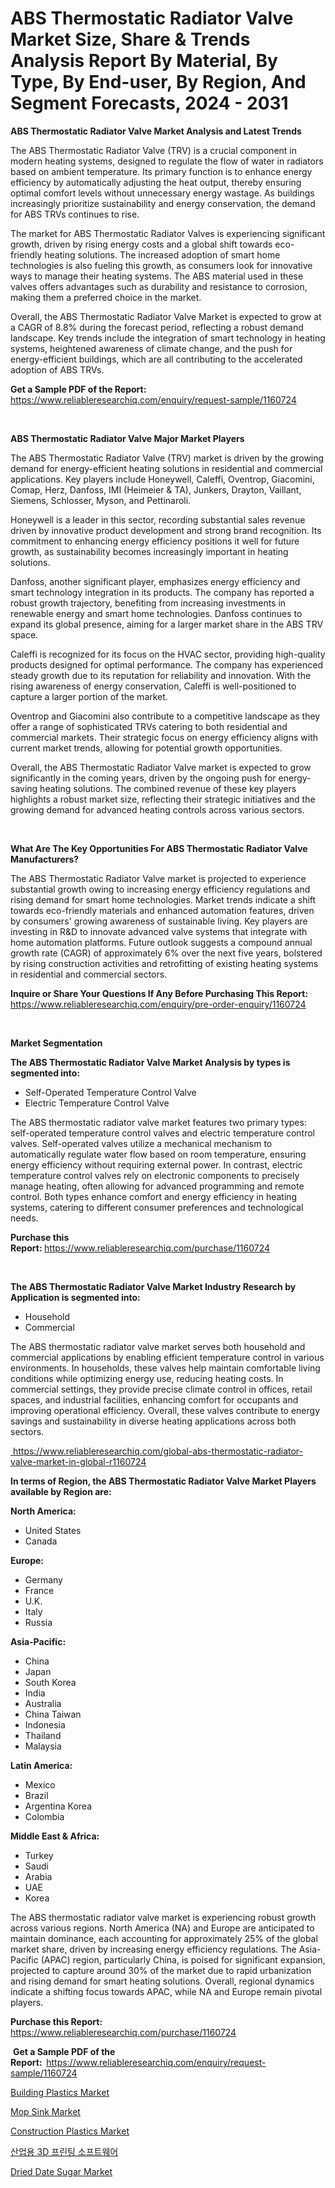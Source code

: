 <p><h1>ABS Thermostatic Radiator Valve Market Size, Share & Trends Analysis Report By Material, By Type, By End-user, By Region, And Segment Forecasts, 2024 - 2031</h1></p><p><strong>ABS Thermostatic Radiator Valve Market Analysis and Latest Trends</strong></p>
<p><p>The ABS Thermostatic Radiator Valve (TRV) is a crucial component in modern heating systems, designed to regulate the flow of water in radiators based on ambient temperature. Its primary function is to enhance energy efficiency by automatically adjusting the heat output, thereby ensuring optimal comfort levels without unnecessary energy wastage. As buildings increasingly prioritize sustainability and energy conservation, the demand for ABS TRVs continues to rise.</p><p>The market for ABS Thermostatic Radiator Valves is experiencing significant growth, driven by rising energy costs and a global shift towards eco-friendly heating solutions. The increased adoption of smart home technologies is also fueling this growth, as consumers look for innovative ways to manage their heating systems. The ABS material used in these valves offers advantages such as durability and resistance to corrosion, making them a preferred choice in the market.</p><p>Overall, the ABS Thermostatic Radiator Valve Market is expected to grow at a CAGR of 8.8% during the forecast period, reflecting a robust demand landscape. Key trends include the integration of smart technology in heating systems, heightened awareness of climate change, and the push for energy-efficient buildings, which are all contributing to the accelerated adoption of ABS TRVs.</p></p>
<p><strong>Get a Sample PDF of the Report:&nbsp;</strong> <a href="https://www.reliableresearchiq.com/enquiry/request-sample/1160724">https://www.reliableresearchiq.com/enquiry/request-sample/1160724</a></p>
<p>&nbsp;</p>
<p><strong>ABS Thermostatic Radiator Valve Major Market Players</strong></p>
<p><p>The ABS Thermostatic Radiator Valve (TRV) market is driven by the growing demand for energy-efficient heating solutions in residential and commercial applications. Key players include Honeywell, Caleffi, Oventrop, Giacomini, Comap, Herz, Danfoss, IMI (Heimeier & TA), Junkers, Drayton, Vaillant, Siemens, Schlosser, Myson, and Pettinaroli.</p><p>Honeywell is a leader in this sector, recording substantial sales revenue driven by innovative product development and strong brand recognition. Its commitment to enhancing energy efficiency positions it well for future growth, as sustainability becomes increasingly important in heating solutions.</p><p>Danfoss, another significant player, emphasizes energy efficiency and smart technology integration in its products. The company has reported a robust growth trajectory, benefiting from increasing investments in renewable energy and smart home technologies. Danfoss continues to expand its global presence, aiming for a larger market share in the ABS TRV space.</p><p>Caleffi is recognized for its focus on the HVAC sector, providing high-quality products designed for optimal performance. The company has experienced steady growth due to its reputation for reliability and innovation. With the rising awareness of energy conservation, Caleffi is well-positioned to capture a larger portion of the market.</p><p>Oventrop and Giacomini also contribute to a competitive landscape as they offer a range of sophisticated TRVs catering to both residential and commercial markets. Their strategic focus on energy efficiency aligns with current market trends, allowing for potential growth opportunities.</p><p>Overall, the ABS Thermostatic Radiator Valve market is expected to grow significantly in the coming years, driven by the ongoing push for energy-saving heating solutions. The combined revenue of these key players highlights a robust market size, reflecting their strategic initiatives and the growing demand for advanced heating controls across various sectors.</p></p>
<p>&nbsp;</p>
<p><strong>What Are The Key Opportunities For ABS Thermostatic Radiator Valve Manufacturers?</strong></p>
<p><p>The ABS Thermostatic Radiator Valve market is projected to experience substantial growth owing to increasing energy efficiency regulations and rising demand for smart home technologies. Market trends indicate a shift towards eco-friendly materials and enhanced automation features, driven by consumers' growing awareness of sustainable living. Key players are investing in R&D to innovate advanced valve systems that integrate with home automation platforms. Future outlook suggests a compound annual growth rate (CAGR) of approximately 6% over the next five years, bolstered by rising construction activities and retrofitting of existing heating systems in residential and commercial sectors.</p></p>
<p><strong>Inquire or Share Your Questions If Any Before Purchasing This Report:</strong> <a href="https://www.reliableresearchiq.com/enquiry/pre-order-enquiry/1160724">https://www.reliableresearchiq.com/enquiry/pre-order-enquiry/1160724</a></p>
<p>&nbsp;</p>
<p><strong>Market Segmentation</strong></p>
<p><strong>The ABS Thermostatic Radiator Valve Market Analysis by types is segmented into:</strong></p>
<p><ul><li>Self-Operated Temperature Control Valve</li><li>Electric Temperature Control Valve</li></ul></p>
<p><p>The ABS thermostatic radiator valve market features two primary types: self-operated temperature control valves and electric temperature control valves. Self-operated valves utilize a mechanical mechanism to automatically regulate water flow based on room temperature, ensuring energy efficiency without requiring external power. In contrast, electric temperature control valves rely on electronic components to precisely manage heating, often allowing for advanced programming and remote control. Both types enhance comfort and energy efficiency in heating systems, catering to different consumer preferences and technological needs.</p></p>
<p><strong>Purchase this Report:&nbsp;</strong><a href="https://www.reliableresearchiq.com/purchase/1160724">https://www.reliableresearchiq.com/purchase/1160724</a></p>
<p>&nbsp;</p>
<p><strong>The ABS Thermostatic Radiator Valve Market Industry Research by Application is segmented into:</strong></p>
<p><ul><li>Household</li><li>Commercial</li></ul></p>
<p><p>The ABS thermostatic radiator valve market serves both household and commercial applications by enabling efficient temperature control in various environments. In households, these valves help maintain comfortable living conditions while optimizing energy use, reducing heating costs. In commercial settings, they provide precise climate control in offices, retail spaces, and industrial facilities, enhancing comfort for occupants and improving operational efficiency. Overall, these valves contribute to energy savings and sustainability in diverse heating applications across both sectors.</p></p>
<p><a href="https://www.reliableresearchiq.com/global-abs-thermostatic-radiator-valve-market-in-global-r1160724">&nbsp;https://www.reliableresearchiq.com/global-abs-thermostatic-radiator-valve-market-in-global-r1160724</a></p>
<p><strong>In terms of Region, the ABS Thermostatic Radiator Valve Market Players available by Region are:</strong></p>
<p>
    <p> <strong> North America: </strong>
        <ul>
            <li>United States</li>
            <li>Canada</li>
        </ul>
        </p> 
    <p> <strong> Europe: </strong>
        <ul>
            <li>Germany</li>
            <li>France</li>
            <li>U.K.</li>
            <li>Italy</li>
            <li>Russia</li>
        </ul>
        </p> 
    <p> <strong> Asia-Pacific: </strong>
        <ul>
            <li>China</li>
            <li>Japan</li>
            <li>South Korea</li>
            <li>India</li>
            <li>Australia</li>
            <li>China Taiwan</li>
            <li>Indonesia</li>
            <li>Thailand</li>
            <li>Malaysia</li>
        </ul>
        </p> 
    <p> <strong> Latin America: </strong>
        <ul>
            <li>Mexico</li>
            <li>Brazil</li>
            <li>Argentina Korea</li>
            <li>Colombia</li>
        </ul>
        </p> 
    <p> <strong> Middle East & Africa: </strong>
        <ul>
            <li>Turkey</li>
            <li>Saudi</li>
            <li>Arabia</li>
            <li>UAE</li>
            <li>Korea</li>
        </ul>
    </p>
    </p>
<p><p>The ABS thermostatic radiator valve market is experiencing robust growth across various regions. North America (NA) and Europe are anticipated to maintain dominance, each accounting for approximately 25% of the global market share, driven by increasing energy efficiency regulations. The Asia-Pacific (APAC) region, particularly China, is poised for significant expansion, projected to capture around 30% of the market due to rapid urbanization and rising demand for smart heating solutions. Overall, regional dynamics indicate a shifting focus towards APAC, while NA and Europe remain pivotal players.</p></p>
<p><strong>Purchase this Report: </strong><a href="https://www.reliableresearchiq.com/purchase/1160724">https://www.reliableresearchiq.com/purchase/1160724</a></p>
<p>&nbsp;<strong>Get a Sample PDF of the Report:&nbsp;&nbsp;</strong><a href="https://www.reliableresearchiq.com/enquiry/request-sample/1160724">https://www.reliableresearchiq.com/enquiry/request-sample/1160724</a></p>
<p><strong></strong></p>
<p><p><a href="https://issuu.com/reportprime-2/docs/building-plastics-market-size-2030._07f0667bafa8d3">Building Plastics Market</a></p><p><a href="https://www.linkedin.com/pulse/mop-sink-industry-analysis-report-its-market-size-growing-cagr-nzjcc?trackingId=EivuB7V%2BRV6O3DA1ayJdzA%3D%3D">Mop Sink Market</a></p><p><a href="https://issuu.com/reportprime-2/docs/construction-plastics-market-size-2_36d1cbf81f80e1">Construction Plastics Market</a></p><p><a href="https://medium.com/@pwhkjukf5/industrial-3d-printing-software-market-%EC%9D%98-%EA%B8%80%EB%A1%9C%EB%B2%8C-%EC%8B%9C%EC%9E%A5-%EA%B0%9C%EC%9A%94%EB%8A%94-%EC%A0%84-%EC%84%B8%EA%B3%84-%EB%B0%8F-%EC%A3%BC%EC%9A%94-%EC%8B%9C%EC%9E%A5%EC%9D%98-%EC%82%B0%EC%97%85%EC%97%90-%EC%98%81%ED%96%A5%EC%9D%84-%EB%AF%B8%EC%B9%98%EB%8A%94-%EC%A3%BC%EC%9A%94-%ED%8A%B8%EB%A0%8C%EB%93%9C%EC%97%90-%EB%8C%80%ED%95%9C-%EB%8F%85%ED%8A%B9%ED%95%9C-%EA%B4%80%EC%A0%90%EC%9D%84-7bef690d6707">산업용 3D 프린팅 소프트웨어</a></p><p><a href="https://www.linkedin.com/pulse/dried-date-sugar-market-overview-regional-outlook-competitive-epute?trackingId=LuPKO%2B6aS8OnFDasXdM2Wg%3D%3D">Dried Date Sugar Market</a></p></p>